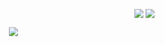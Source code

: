 <div align="right"><img src="https://www.faranevis.com/badge?op=-2"/> <img src="https://komarev.com/ghpvc/?username=DaveOff&color=ff8739"/></div>
<p align="center"><a href="#"><img src="https://www.faranevis.com/badge/profile?op=-2443A"/></a></p>
